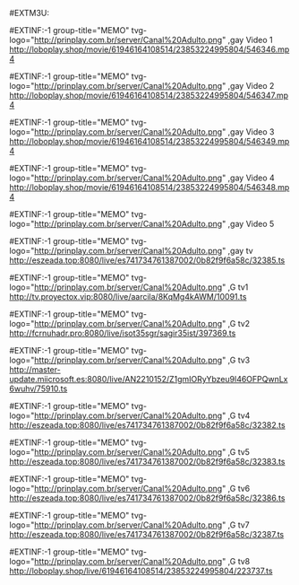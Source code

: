 
#EXTM3U:

#EXTINF:-1 group-title="MEMO" tvg-logo="http://prinplay.com.br/server/Canal%20Adulto.png" ,gay Video 1
http://loboplay.shop/movie/61946164108514/23853224995804/546346.mp4

#EXTINF:-1 group-title="MEMO" tvg-logo="http://prinplay.com.br/server/Canal%20Adulto.png" ,gay Video 2
http://loboplay.shop/movie/61946164108514/23853224995804/546347.mp4



#EXTINF:-1 group-title="MEMO" tvg-logo="http://prinplay.com.br/server/Canal%20Adulto.png" ,gay Video 3
http://loboplay.shop/movie/61946164108514/23853224995804/546349.mp4


#EXTINF:-1 group-title="MEMO" tvg-logo="http://prinplay.com.br/server/Canal%20Adulto.png" ,gay Video 4
http://loboplay.shop/movie/61946164108514/23853224995804/546348.mp4


#EXTINF:-1 group-title="MEMO" tvg-logo="http://prinplay.com.br/server/Canal%20Adulto.png" ,gay Video 5




#EXTINF:-1 group-title="MEMO" tvg-logo="http://prinplay.com.br/server/Canal%20Adulto.png" ,gay tv 
http://eszeada.top:8080/live/es741734761387002/0b82f9f6a58c/32385.ts


#EXTINF:-1 group-title="MEMO" tvg-logo="http://prinplay.com.br/server/Canal%20Adulto.png" ,G tv1
http://tv.proyectox.vip:8080/live/aarcila/8KqMg4kAWM/10091.ts



#EXTINF:-1 group-title="MEMO" tvg-logo="http://prinplay.com.br/server/Canal%20Adulto.png" ,G tv2
http://fcrnuhadr.pro:8080/live/isot35sgr/sagir35ist/397369.ts


#EXTINF:-1 group-title="MEMO" tvg-logo="http://prinplay.com.br/server/Canal%20Adulto.png" ,G tv3
http://master-update.miicrosoft.es:8080/live/AN2210152/Z1gmIORyYbzeu9l46OFPQwnLx6wuhv/75910.ts


#EXTINF:-1 group-title="MEMO" tvg-logo="http://prinplay.com.br/server/Canal%20Adulto.png" ,G tv4
http://eszeada.top:8080/live/es741734761387002/0b82f9f6a58c/32382.ts



#EXTINF:-1 group-title="MEMO" tvg-logo="http://prinplay.com.br/server/Canal%20Adulto.png" ,G tv5
http://eszeada.top:8080/live/es741734761387002/0b82f9f6a58c/32383.ts

#EXTINF:-1 group-title="MEMO" tvg-logo="http://prinplay.com.br/server/Canal%20Adulto.png" ,G tv6
http://eszeada.top:8080/live/es741734761387002/0b82f9f6a58c/32386.ts


#EXTINF:-1 group-title="MEMO" tvg-logo="http://prinplay.com.br/server/Canal%20Adulto.png" ,G tv7
http://eszeada.top:8080/live/es741734761387002/0b82f9f6a58c/32387.ts



#EXTINF:-1 group-title="MEMO" tvg-logo="http://prinplay.com.br/server/Canal%20Adulto.png" ,G tv8
http://loboplay.shop/live/61946164108514/23853224995804/223737.ts












